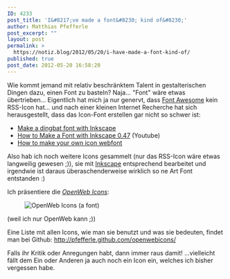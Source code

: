```yaml
---
ID: 4233
post_title: 'I&#8217;ve made a font&#8230; kind of&#8230;'
author: Matthias Pfefferle
post_excerpt: ""
layout: post
permalink: >
  https://notiz.blog/2012/05/20/i-have-made-a-font-kind-of/
published: true
post_date: 2012-05-20 16:58:20
---
```

<!-- wp:paragraph -->
<p>Wie kommt jemand mit relativ beschränktem Talent in gestalterischen Dingen dazu, einen Font zu basteln? Naja... &quot;Font&quot; wäre etwas übertrieben... Eigentlich hat mich ja nur genervt, dass <a href="http://fortawesome.github.com/Font-Awesome/">Font Awesome</a> kein RSS-Icon hat... und nach einer kleinen Internet Recherche hat sich herausgestellt, dass das Icon-Font erstellen gar nicht so schwer ist:</p>
<!-- /wp:paragraph -->

<!-- wp:list -->
<ul>
    <li><a href="http://cleversomeday.wordpress.com/2010/02/09/inkscape-dings/">Make a dingbat font with Inkscape</a></li>
    <li><a href="http://www.youtube.com/watch?v=_KX-e6sijGE">How to Make a Font with Inkscape 0.47</a> (Youtube)</li>
    <li><a href="http://www.webdesignerdepot.com/2012/01/how-to-make-your-own-icon-webfont/">How to make your own icon webfont</a></li>
</ul>
<!-- /wp:list -->

<!-- wp:paragraph -->
<p>Also hab ich noch weitere Icons gesammelt (nur das RSS-Icon wäre etwas langweilig gewesen ;)), sie mit <a href="http://inkscape.org/">Inkscape</a> entsprechend bearbeitet und irgendwie ist daraus überaschenderweise wirklich so ne Art Font entstanden :)</p>
<!-- /wp:paragraph -->

<!-- wp:paragraph -->
<p>Ich präsentiere die <em><a href="http://pfefferle.github.com/openwebicons/">OpenWeb Icons</a></em>:</p>
<!-- /wp:paragraph -->

<!-- wp:image {"align":"center"} -->
<figure class="wp-block-image aligncenter"><img src="https://notiz.blog/wp-content/uploads/2012/05/OpenWeb-Icons.jpg" alt="OpenWeb Icons (a font)" /></figure>
<!-- /wp:image -->

<!-- wp:paragraph -->
<p>(weil ich nur OpenWeb kann ;))</p>
<!-- /wp:paragraph -->

<!-- wp:paragraph -->
<p>Eine Liste mit allen Icons, wie man sie benutzt und was sie bedeuten, findet man bei Github: <a href="http://pfefferle.github.com/openwebicons/">http://pfefferle.github.com/openwebicons/</a></p>
<!-- /wp:paragraph -->

<!-- wp:paragraph -->
<p>Falls ihr Kritik oder Anregungen habt, dann immer raus damit! ...vielleicht fällt dem Ein oder Anderen ja auch noch ein Icon ein, welches ich bisher vergessen habe.</p>
<!-- /wp:paragraph -->